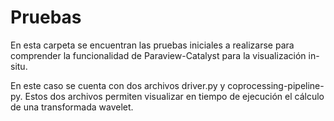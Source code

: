 # Pruebas

En esta carpeta se encuentran las pruebas iniciales a realizarse para
comprender la funcionalidad de Paraview-Catalyst para la visualización
in-situ.

En este caso se cuenta con dos archivos driver.py y
coprocessing-pipeline-py. Estos dos archivos permiten visualizar en
tiempo de ejecución el cálculo de una transformada wavelet.
